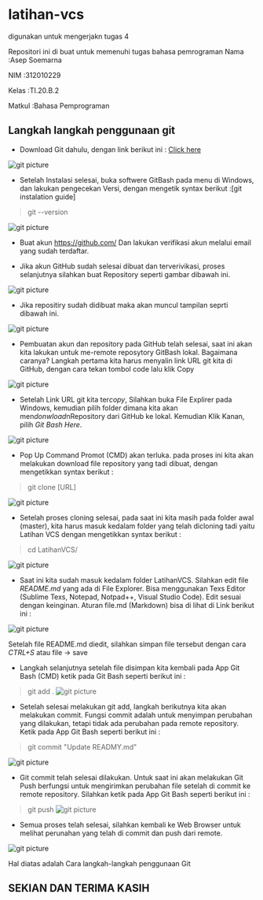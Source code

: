 # latihan-vcs
digunakan untuk mengerjakn tugas 4

Repositori ini di buat untuk memenuhi tugas bahasa pemrograman
Nama        :Asep Soemarna

NIM         :312010229

Kelas       :TI.20.B.2

Matkul      :Bahasa Pemprograman

## Langkah langkah penggunaan git

* Download Git dahulu, dengan link berikut ini : [Click here](https://git-scm.com/)

![git picture](foto/git-download.jpg)


* Setelah Instalasi selesai, buka softwere GitBash pada menu di Windows, dan lakukan pengecekan Versi, dengan mengetik syntax berikut :[git instalation guide] 
> git --version

![git picture](foto/gitubashhere.jpg)

* Buat akun https://github.com/ Dan lakukan verifikasi akun melalui email yang sudah terdaftar.


* Jika akun GitHub sudah selesai dibuat dan terverivikasi, proses selanjutnya silahkan buat Repository seperti gambar dibawah ini. 

![git picture](foto/creatrepo.jpg)

* Jika repositiry sudah didibuat maka akan muncul tampilan seprti dibawah ini.

![git picture](foto/newrepo.jpg)

* Pembuatan akun dan repository pada GitHub telah selesai, saat ini akan kita lakukan untuk me-remote reposytory GitBash lokal. Bagaimana caranya? Langkah pertama kita harus menyalin link URL git kita di GitHub, dengan cara tekan tombol code lalu klik Copy

![git picture](foto/code.jpg)

* Setelah Link URL git kita ter*copy*, Silahkan buka File Explirer pada Windows, kemudian pilih folder dimana kita akan men*donwload*nRepository dari GitHub ke lokal. Kemudian Klik Kanan, pilih *Git Bash Here*.

![git picture](foto/gitubashhere.jpg)

* Pop Up Command Promot (CMD) akan terluka. pada proses ini kita akan melakukan download file repository yang tadi dibuat, dengan mengetikkan syntax berikut :
> git clone [URL] 

![git picture](foto/clone.jpg)

* Setelah proses cloning selesai, pada saat ini kita masih pada folder awal (master), kita harus masuk kedalam folder yang telah dicloning tadi yaitu Latihan VCS dengan mengetikkan syntax berikut :
>cd LatihanVCS/

![git picture](foto/latvcs.jpg)

* Saat ini kita sudah masuk kedalam folder LatihanVCS. Silahkan edit file *README.md* yang ada di File Explorer. Bisa menggunakan Texs Editor (Sublime Texs, Notepad, Notpad++, Visual Studio Code). Edit sesuai dengan keinginan. Aturan file.md (Markdown) bisa di lihat di Link berikut ini : 

![git picture](foto/viewg.jpg)

 Setelah file README.md diedit, silahkan simpan file tersebut dengan cara *CTRL+S* atau file -> save

 * Langkah selanjutnya setelah file disimpan kita kembali pada App Git Bash (CMD) ketik pada Git Bash seperti berikut ini : 

> git add .
![git picture](foto/gitadd.jpg)


* Setelah selesai melakukan git add, langkah berikutnya kita akan melakukan commit. Fungsi commit adalah untuk menyimpan perubahan yang dilakukan, tetapi tidak ada perubahan pada remote repository. Ketik pada App Git Bash seperti berikut ini :

> git commit "Update READMY.md"

![git picture](foto/comit.jpg)

* Git commit telah selesai dilakukan. Untuk saat ini akan melakukan 
Git Push berfungsi untuk mengirimkan perubahan file setelah di commit ke remote repository. Silahkan ketik pada App Git Bash seperti berikut ini :

> git push 
![git picture](foto/push.jpg)


* Semua proses telah selesai, silahkan kembali ke Web Browser untuk melihat perunahan yang telah di commit dan push dari remote.

![git picture](foto/end.jpg)

Hal diatas adalah Cara langkah-langkah penggunaan Git 


## SEKIAN DAN TERIMA KASIH

